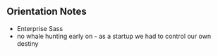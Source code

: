 ## Orientation Notes
* Enterprise Sass
* no whale hunting early on - as a startup we had to control our own destiny
